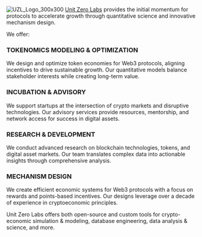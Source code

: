 ![UZL_Logo_300x300](https://github.com/user-attachments/assets/90e79f2a-5285-4083-b462-4096422997d3)
[Unit Zero Labs](https://unitzero.io) provides the initial momentum for protocols to accelerate growth through quantitative science and innovative mechanism design.

We offer: 

### TOKENOMICS MODELING & OPTIMIZATION

We design and optimize token economies for Web3 protocols, aligning incentives to drive sustainable growth. Our quantitative models balance stakeholder interests while creating long-term value.

### INCUBATION & ADVISORY

We support startups at the intersection of crypto markets and disruptive technologies. Our advisory services provide resources, mentorship, and network access for success in digital assets.

### RESEARCH & DEVELOPMENT

We conduct advanced research on blockchain technologies, tokens, and digital asset markets. Our team translates complex data into actionable insights through comprehensive analysis.

### MECHANISM DESIGN

We create efficient economic systems for Web3 protocols with a focus on rewards and points-based incentives. Our designs leverage over a decade of experience in cryptoeconomic principles.

Unit Zero Labs offers both open-source and custom tools for crypto-economic simulation & modeling, database engineering, data analysis & science, and more. 
